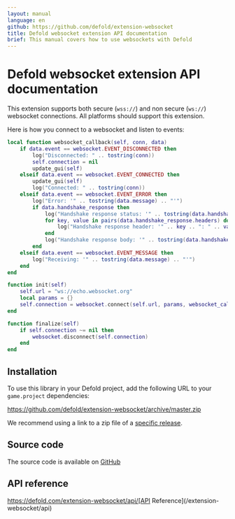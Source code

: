 ```yaml
---
layout: manual
language: en
github: https://github.com/defold/extension-websocket
title: Defold websocket extension API documentation
brief: This manual covers how to use websockets with Defold
---
```


# Defold websocket extension API documentation

This extension supports both secure (`wss://`) and non secure (`ws://`) websocket connections.
All platforms should support this extension.


Here is how you connect to a websocket and listen to events:

```lua
local function websocket_callback(self, conn, data)
    if data.event == websocket.EVENT_DISCONNECTED then
        log("Disconnected: " .. tostring(conn))
        self.connection = nil
        update_gui(self)
    elseif data.event == websocket.EVENT_CONNECTED then
        update_gui(self)
        log("Connected: " .. tostring(conn))
    elseif data.event == websocket.EVENT_ERROR then
        log("Error: '" .. tostring(data.message) .. "'")
        if data.handshake_response then
            log("Handshake response status: '" .. tostring(data.handshake_response.status) .. "'")
            for key, value in pairs(data.handshake_response.headers) do
                log("Handshake response header: '" .. key .. ": " .. value .. "'")
            end
            log("Handshake response body: '" .. tostring(data.handshake_response.response) .. "'")
        end
    elseif data.event == websocket.EVENT_MESSAGE then
        log("Receiving: '" .. tostring(data.message) .. "'")
    end
end

function init(self)
    self.url = "ws://echo.websocket.org"
    local params = {}
    self.connection = websocket.connect(self.url, params, websocket_callback)
end

function finalize(self)
    if self.connection ~= nil then
        websocket.disconnect(self.connection)
    end
end
```


## Installation
To use this library in your Defold project, add the following URL to your `game.project` dependencies:

https://github.com/defold/extension-websocket/archive/master.zip

We recommend using a link to a zip file of a [specific release](https://github.com/defold/extension-websocket/releases).


## Source code

The source code is available on [GitHub](https://github.com/defold/extension-websocket)

## API reference

https://defold.com/extension-websocket/api/[API Reference](/extension-websocket/api)